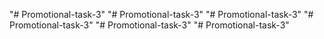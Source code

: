 "# Promotional-task-3" 
"# Promotional-task-3" 
"# Promotional-task-3" 
"# Promotional-task-3" 
"# Promotional-task-3" 
"# Promotional-task-3" 
